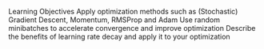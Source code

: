 Learning Objectives
Apply optimization methods such as (Stochastic) Gradient Descent, Momentum, RMSProp and Adam
Use random minibatches to accelerate convergence and improve optimization
Describe the benefits of learning rate decay and apply it to your optimization